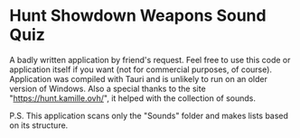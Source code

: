 # Hunt Showdown Weapons Sound Quiz
A badly written application by friend's request. Feel free to use this code or application itself if you want (not for commercial purposes, of course).
Application was compiled with Tauri and is unlikely to run on an older version of Windows.
Also a special thanks to the site "https://hunt.kamille.ovh/", it helped with the collection of sounds.

P.S. This application scans only the "Sounds" folder and makes lists based on its structure.